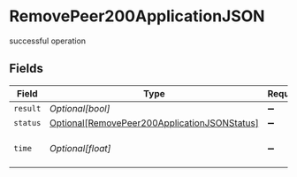# RemovePeer200ApplicationJSON

successful operation


## Fields

| Field                                                                                                         | Type                                                                                                          | Required                                                                                                      | Description                                                                                                   |
| ------------------------------------------------------------------------------------------------------------- | ------------------------------------------------------------------------------------------------------------- | ------------------------------------------------------------------------------------------------------------- | ------------------------------------------------------------------------------------------------------------- |
| `result`                                                                                                      | *Optional[bool]*                                                                                              | :heavy_minus_sign:                                                                                            | N/A                                                                                                           |
| `status`                                                                                                      | [Optional[RemovePeer200ApplicationJSONStatus]](../../models/operations/removepeer200applicationjsonstatus.md) | :heavy_minus_sign:                                                                                            | N/A                                                                                                           |
| `time`                                                                                                        | *Optional[float]*                                                                                             | :heavy_minus_sign:                                                                                            | Time spent to process this request                                                                            |